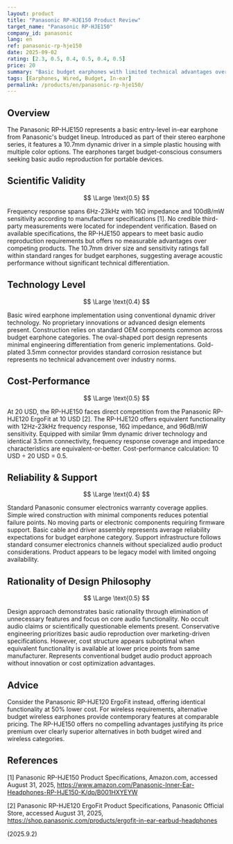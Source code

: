 ```yaml
---
layout: product
title: "Panasonic RP-HJE150 Product Review"
target_name: "Panasonic RP-HJE150"
company_id: panasonic
lang: en
ref: panasonic-rp-hje150
date: 2025-09-02
rating: [2.3, 0.5, 0.4, 0.5, 0.4, 0.5]
price: 20
summary: "Basic budget earphones with limited technical advantages over cheaper alternatives"
tags: [Earphones, Wired, Budget, In-ear]
permalink: /products/en/panasonic-rp-hje150/
---
```


## Overview

The Panasonic RP-HJE150 represents a basic entry-level in-ear earphone from Panasonic's budget lineup. Introduced as part of their stereo earphone series, it features a 10.7mm dynamic driver in a simple plastic housing with multiple color options. The earphones target budget-conscious consumers seeking basic audio reproduction for portable devices.

## Scientific Validity

$$ \Large \text{0.5} $$

Frequency response spans 6Hz-23kHz with 16Ω impedance and 100dB/mW sensitivity according to manufacturer specifications [1]. No credible third-party measurements were located for independent verification. Based on available specifications, the RP-HJE150 appears to meet basic audio reproduction requirements but offers no measurable advantages over competing products. The 10.7mm driver size and sensitivity ratings fall within standard ranges for budget earphones, suggesting average acoustic performance without significant technical differentiation.

## Technology Level

$$ \Large \text{0.4} $$

Basic wired earphone implementation using conventional dynamic driver technology. No proprietary innovations or advanced design elements present. Construction relies on standard OEM components common across budget earphone categories. The oval-shaped port design represents minimal engineering differentiation from generic implementations. Gold-plated 3.5mm connector provides standard corrosion resistance but represents no technical advancement over industry norms.

## Cost-Performance

$$ \Large \text{0.5} $$

At 20 USD, the RP-HJE150 faces direct competition from the Panasonic RP-HJE120 ErgoFit at 10 USD [2]. The RP-HJE120 offers equivalent functionality with 12Hz-23kHz frequency response, 16Ω impedance, and 96dB/mW sensitivity. Equipped with similar 9mm dynamic driver technology and identical 3.5mm connectivity, frequency response coverage and impedance characteristics are equivalent-or-better. Cost-performance calculation: 10 USD ÷ 20 USD = 0.5.

## Reliability & Support

$$ \Large \text{0.4} $$

Standard Panasonic consumer electronics warranty coverage applies. Simple wired construction with minimal components reduces potential failure points. No moving parts or electronic components requiring firmware support. Basic cable and driver assembly represents average reliability expectations for budget earphone category. Support infrastructure follows standard consumer electronics channels without specialized audio product considerations. Product appears to be legacy model with limited ongoing availability.

## Rationality of Design Philosophy

$$ \Large \text{0.5} $$

Design approach demonstrates basic rationality through elimination of unnecessary features and focus on core audio functionality. No occult audio claims or scientifically questionable elements present. Conservative engineering prioritizes basic audio reproduction over marketing-driven specifications. However, cost structure appears suboptimal when equivalent functionality is available at lower price points from same manufacturer. Represents conventional budget audio product approach without innovation or cost optimization advantages.

## Advice

Consider the Panasonic RP-HJE120 ErgoFit instead, offering identical functionality at 50% lower cost. For wireless requirements, alternative budget wireless earphones provide contemporary features at comparable pricing. The RP-HJE150 offers no compelling advantages justifying its price premium over clearly superior alternatives in both budget wired and wireless categories.

## References

[1] Panasonic RP-HJE150 Product Specifications, Amazon.com, accessed August 31, 2025, https://www.amazon.com/Panasonic-Inner-Ear-Headphones-RP-HJE150-K/dp/B001HXYEYW

[2] Panasonic RP-HJE120 ErgoFit Product Specifications, Panasonic Official Store, accessed August 31, 2025, https://shop.panasonic.com/products/ergofit-in-ear-earbud-headphones

(2025.9.2)